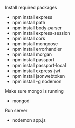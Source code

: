 Install required packages
- npm install express
- npm install path
- npm install body-parser
- npm install express-session
- npm install cors
- npm install mongoose
- npm install errorhandler
- npm install morgan
- npm install passport
- npm install passport-local
- npm install express-jwt
- npm install jsonwebtoken
- npm install -g nodemon

Make sure mongo is running
- mongod

Run server
- nodemon app.js
